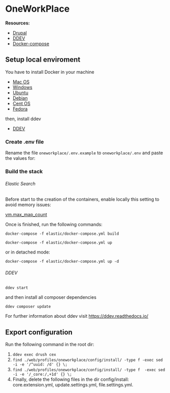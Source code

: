 # OneWorkPlace

**Resources:**

- [Drupal](https://www.drupal.org/)
- [DDEV](https://www.ddev.com/)
- [Docker-compose](https://docs.docker.com/compose/)

## Setup local enviroment

You have to install Docker in your machine

- [Mac OS](https://docs.docker.com/docker-for-mac/install/)
- [Windows](https://docs.docker.com/docker-for-windows/install/)
- [Ubuntu](https://docs.docker.com/install/linux/docker-ce/ubuntu/#os-requirements)
- [Debian](https://docs.docker.com/install/linux/docker-ce/debian/)
- [Cent OS](https://docs.docker.com/install/linux/docker-ce/centos/)
- [Fedora](https://docs.docker.com/install/linux/docker-ce/fedora/)

then, install ddev

- [DDEV](https://ddev.readthedocs.io/en/latest/)


### Create .env file
Rename the file `oneworkplace/.env.example` to `oneworkplace/.env` and paste the values for:


### Build the stack

###### Elastic Search

Before start to the creation of the containers, enable locally this setting to avoid memory issues:

[vm.max_map_count](https://www.elastic.co/guide/en/elasticsearch/reference/current/docker.html#_set_vm_max_map_count_to_at_least_262144)


Once is finished, run the following commands:


```
docker-compose -f elastic/docker-compose.yml build

```

```
docker-compose -f elastic/docker-compose.yml up

```
or in detached mode:

```
docker-compose -f elastic/docker-compose.yml up -d
```

###### DDEV

```
ddev start
```
and then install all composer dependencies
```
ddev composer update
```
For further information about ddev visit https://ddev.readthedocs.io/


## Export configuration

Run the following command in the root dir:
1. ``` ddev exec drush cex ```
2. ``` find ./web/profiles/oneworkplace/config/install/ -type f -exec sed -i -e '/^uuid: /d' {} \; ```
3. ``` find ./web/profiles/oneworkplace/config/install/ -type f  -exec sed -i -e '/_core:/,+1d' {} \; ```
3. Finally, delete the following files in the dir config/install: core.extension.yml, update.settings.yml, file.settings.yml.
